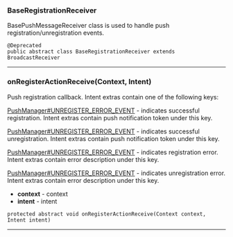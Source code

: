 ### BaseRegistrationReceiver <a name="BaseRegistrationReceiver"></a>
BasePushMessageReceiver class is used to handle push registration/unregistration events.

 
```
@Deprecated
public abstract class BaseRegistrationReceiver extends BroadcastReceiver
```
---
### onRegisterActionReceive(Context, Intent) <a name="onRegisterActionReceive(Context,Intent)"></a>
Push registration callback. Intent extras contain one of the following keys: 


 [PushManager#UNREGISTER_ERROR_EVENT](PushManager.md#UNREGISTER_ERROR_EVENT) - indicates successful registration. Intent extras contain push notification token under this key.

 [PushManager#UNREGISTER_ERROR_EVENT](PushManager.md#UNREGISTER_ERROR_EVENT) - indicates successful unregistration. Intent extras contain push notification token under this key.

 [PushManager#UNREGISTER_ERROR_EVENT](PushManager.md#UNREGISTER_ERROR_EVENT) - indicates registration error. Intent extras contain error description under this key.

 [PushManager#UNREGISTER_ERROR_EVENT](PushManager.md#UNREGISTER_ERROR_EVENT) - indicates unregistration error. Intent extras contain error description under this key.

  
* **context** - context
* **intent** - intent
```
protected abstract void onRegisterActionReceive(Context context, Intent intent)
```
---
